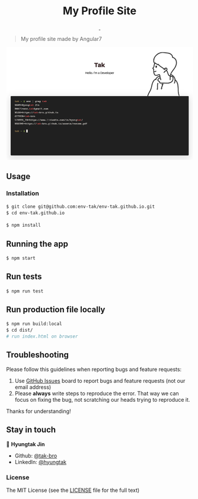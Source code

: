 <h1 align="center">My Profile Site</h1>

<p align="center">
  <a aria-label="last commit" href="https://github.com/env-tak/env-tak.github.io/commits/develop">
    <img alt="" src="https://img.shields.io/github/last-commit/env-tak/env-tak.github.io.svg">
  </a>
  <a aria-label="license" href="https://github.com/env-tak/env-tak.github.io/blob/develop/LICENSE">
    <img src="https://img.shields.io/github/license/env-tak/env-tak.github.io.svg" alt="">
  </a>
</p>

> My profile site made by Angular7

[![Demo](https://github.com/env-tak/env-tak.github.io/raw/develop/static/demo.png)](https://env-tak.github.io/)

## Usage

### Installation

```bash
$ git clone git@github.com:env-tak/env-tak.github.io.git
$ cd env-tak.github.io

$ npm install
```

## Running the app

```bash
$ npm start
```

## Run tests

```bash
$ npm run test
```

## Run production file locally
```bash
$ npm run build:local
$ cd dist/
# run index.html on browser
```

## Troubleshooting

Please follow this guidelines when reporting bugs and feature requests:

1. Use [GitHub Issues](https://github.com/env-tak/env-tak.github.io/issues) board to report bugs and feature requests (not our email address)
2. Please **always** write steps to reproduce the error. That way we can focus on fixing the bug, not scratching our heads trying to reproduce it.

Thanks for understanding!

## Stay in touch

👤 **Hyungtak Jin**

* Github: [@tak-bro](https://github.com/tak-bro)
* LinkedIn: [@hyungtak](https://www.linkedin.com/in/hyungtak/)

### License

The MIT License (see the [LICENSE](https://github.com/env-tak/env-tak.github.io/blob/develop/LICENSE) file for the full text)

